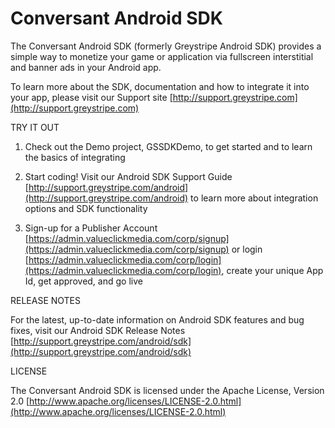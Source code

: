 Conversant Android SDK
======================

The Conversant Android SDK (formerly Greystripe Android SDK) provides a simple way to monetize your game or application via fullscreen interstitial and banner ads in your Android app.

To learn more about the SDK, documentation and how to integrate it into your app, please visit our Support site [http://support.greystripe.com](http://support.greystripe.com)

TRY IT OUT

1. Check out the Demo project, GSSDKDemo, to get started and to learn the basics of integrating

2. Start coding! Visit our Android SDK Support Guide [http://support.greystripe.com/android](http://support.greystripe.com/android) to learn more about integration options and SDK functionality

3. Sign-up for a Publisher Account [https://admin.valueclickmedia.com/corp/signup](https://admin.valueclickmedia.com/corp/signup) or login [https://admin.valueclickmedia.com/corp/login](https://admin.valueclickmedia.com/corp/login), create your unique App Id, get approved, and go live

RELEASE NOTES

For the latest, up-to-date information on Android SDK features and bug fixes, visit our Android SDK Release Notes [http://support.greystripe.com/android/sdk](http://support.greystripe.com/android/sdk)

LICENSE

The Conversant Android SDK is licensed under the Apache License, Version 2.0 [http://www.apache.org/licenses/LICENSE-2.0.html](http://www.apache.org/licenses/LICENSE-2.0.html) 